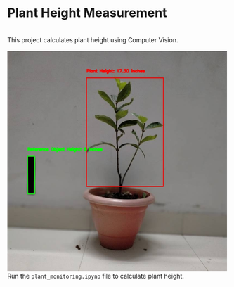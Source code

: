 # Plant Height Measurement
<br>
This project calculates plant height using Computer Vision.
<br>
<br>
<img src="https://github.com/tim3in/plant_height_measurement/blob/main/output_annotated_50.jpg?raw=true" width="500" >
<br>
Run the <code>plant_monitoring.ipynb</code> file to calculate plant height.
